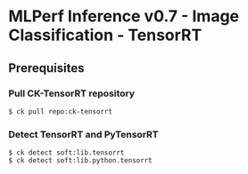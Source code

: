 # MLPerf Inference v0.7 - Image Classification - TensorRT

## Prerequisites

### Pull CK-TensorRT repository

```bash
$ ck pull repo:ck-tensorrt
```

### Detect TensorRT and PyTensorRT

```
$ ck detect soft:lib.tensorrt
$ ck detect soft:lib.python.tensorrt 
```
